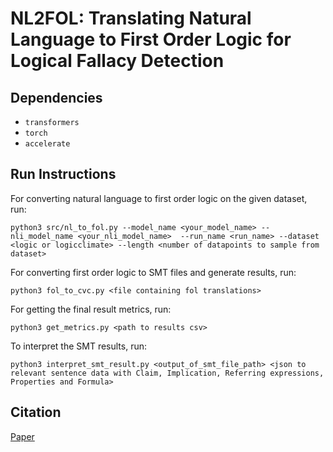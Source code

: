 # NL2FOL: Translating Natural Language to First Order Logic for Logical Fallacy Detection 

## Dependencies
- `transformers`
- `torch`
- `accelerate`

## Run Instructions
For converting natural language to first order logic on the given dataset, run:
```
python3 src/nl_to_fol.py --model_name <your_model_name> --nli_model_name <your_nli_model_name>  --run_name <run_name> --dataset <logic or logicclimate> --length <number of datapoints to sample from dataset>
```
For converting first order logic to SMT files and generate results, run:
```
python3 fol_to_cvc.py <file containing fol translations>
```
For getting the final result metrics, run:
```
python3 get_metrics.py <path to results csv>
```

To interpret the SMT results, run:
```
python3 interpret_smt_result.py <output_of_smt_file_path> <json to relevant sentence data with Claim, Implication, Referring expressions, Properties and Formula>
```

## Citation
[Paper](https://drive.google.com/file/d/16ZvnYwbNfGO-LctbT7u9gA4dq1SfGlrQ/view?usp=sharing)
